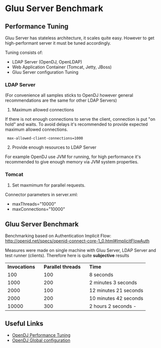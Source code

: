 # Gluu Server Benchmark

## Performance Tuning

Gluu Server has stateless architecture, it scales quite easy. However to get high-performant server it must be tuned accordingly.

Tuning consists of:

- LDAP Server (OpenDJ, OpenLDAP)
- Web Application Container (Tomcat, Jetty, JBoss)
- Gluu Server configuration Tuning

### LDAP Server

(For convenience all samples sticks to OpenDJ however general recommendations are the same for other LDAP Servers)

1. Maximum allowed connections

If there is not enough connections to serve the client, connection is put "on hold" and waits. To avoid delays it's recommended to provide expected maximum allowed connections.

```
 max-allowed-client-connections=1000
 ```

2. Provide enough resources to LDAP Server

For example OpenDJ use JVM for running, for high performance it's recommended to give enough memory via JVM system properties.

### Tomcat

1. Set maxmimum for parallel requests.

Connector parameters in server.xml:

- maxThreads="10000"
- maxConnections="10000"

## Gluu Server Benchmark

Benchmarking based on Authentication Implicit Flow: http://openid.net/specs/openid-connect-core-1_0.html#ImplicitFlowAuth

Measures were made on single machine with Gluu Server, LDAP Server and test runner (clients). Therefore here is quite <b>subjective</b> results

<table>
  <tr>
    <td><b>Invocations &nbsp;&nbsp;</b></td>
    <td><b>Parallel threads &nbsp;&nbsp;</b></td>
    <td><b>Time</b></td>
  </tr>
  <tr>
    <td>100</td>
    <td>100</td>
    <td>8 seconds </td>
  </tr>
  <tr>
    <td>1000</td>
    <td>200</td>
    <td> 2 minutes 3 seconds </td>
  </tr>
  <tr>
    <td>2000</td>
    <td>100</td>
    <td>12 minutes 21 seconds</td>
  </tr>
  <tr>
    <td>2000</td>
    <td>200</td>
    <td>10 minutes 42 seconds</td>
  </tr>
   <tr>
      <td>10000</td>
      <td>300</td>
      <td>2 hours 2 seconds -</td>
    </tr>
</table>

## Useful Links

- [OpenDJ Performance Tuning](http://opendj.forgerock.org/opendj-server/doc/admin-guide/index/chap-tuning.html)
- [OpenDJ Global configuration](http://opendj.forgerock.org/opendj-server/configref/global.html#max-allowed-client-connections)

